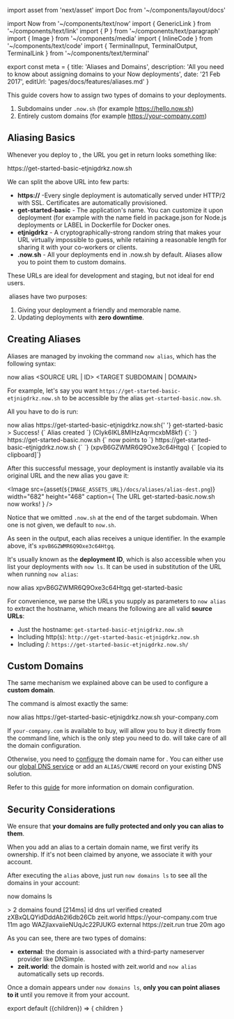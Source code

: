 import asset from 'next/asset'
import Doc from '~/components/layout/docs'

import Now from '~/components/text/now'
import { GenericLink } from '~/components/text/link'
import { P } from '~/components/text/paragraph'
import { Image } from '~/components/media'
import { InlineCode } from '~/components/text/code'
import {
TerminalInput,
TerminalOutput,
TerminalLink
} from '~/components/text/terminal'

export const meta = {
title: 'Aliases and Domains',
description: 'All you need to know about assigning domains to your Now deployments',
date: '21 Feb 2017',
editUrl: 'pages/docs/features/aliases.md'
}

This guide covers how to assign two types of domains to your <Now color="#000"/> deployments.

1. Subdomains under `.now.sh` (for example https://hello.now.sh)
2. Entirely custom domains (for example https://your-company.com)

## Aliasing Basics

Whenever you deploy to <Now color="#000"/>, the URL you get in return looks something like:

<TerminalOutput>
  https://<P.B>get-started-basic</P.B>-<P.B>etjnigdrkz</P.B>.now.sh
</TerminalOutput>

We can split the above URL into few parts:

- **https://** -Every single deployment is automatically served under HTTP/2 with SSL. Certificates are automatically provisioned.
- **get-started-basic** - The application's name. You can customize it upon deployment (for example with the name field in package.json for Node.js deployments or LABEL in Dockerfile for Docker ones.
- **etjnigdrkz** - A cryptographically-strong random string that makes your URL virtually impossible to guess, while retaining a reasonable length for sharing it with your co-workers or clients.
- **.now.sh** - All your deployments end in .now.sh by default. Aliases allow you to point them to custom domains.

These URLs are ideal for development and staging, but not ideal for end users.

&#8203;<Now color="#000"/> aliases have two purposes:

1. Giving your deployment a friendly and memorable name.
2. Updating deployments with **zero downtime**.

## Creating Aliases

Aliases are managed by invoking the command `now alias`, which has the following syntax:

<TerminalInput>
  now alias &lt;SOURCE URL | ID&gt; &lt;TARGET SUBDOMAIN | DOMAIN&gt;
</TerminalInput>

For example, let's say you want `https://get-started-basic-etjnigdrkz.now.sh` to be accessible by the alias `get-started-basic.now.sh`.

All you have to do is run:

<TerminalInput>
  now alias https://get-started-basic-etjnigdrkz.now.sh{' '}
  <P.B>get-started-basic</P.B>
</TerminalInput>

<TerminalOutput>
  <span className="cyan">&gt; Success!</span>
  {` Alias created `}
  <span className="gray">(CIyk6IKL8MIHzAqrmcxbM8kf)</span>
  {`:
  `}
  <TerminalLink href="https://get-started-basic.now.sh">
    https://get-started-basic.now.sh
  </TerminalLink>
  {` now points to `}
  <TerminalLink href="https://get-started-basic-etjnigdrkz.now.sh">
    https://get-started-basic-etjnigdrkz.now.sh
  </TerminalLink>
  {` `}
  <span className="gray">(xpvB6GZWMR6Q9Oxe3c64Htgq)</span>
  {` [copied to clipboard]`}
</TerminalOutput>

After this successful message, your deployment is instantly available via its original URL and the new alias you gave it:

<Image
src={asset(`${IMAGE_ASSETS_URL}/docs/aliases/alias-dest.png`)}
width="682"
height="468"
caption={
<span>
The URL <InlineCode>get-started-basic.now.sh</InlineCode> now works!
</span>
}
/>

Notice that we omitted `.now.sh` at the end of the target subdomain. When one is not given, we default to `now.sh`.

As seen in the output, each alias receives a unique identifier. In the example above, it's `xpvB6GZWMR6Q9Oxe3c64Htgq`.

It's usually known as the **deployment ID**, which is also accessible when you list your deployments with `now ls`. It can be used in substitution of the URL when running `now alias`:

<TerminalInput>
  now alias <P.B>xpvB6GZWMR6Q9Oxe3c64Htgq</P.B> get-started-basic
</TerminalInput>

For convenience, we parse the URLs you supply as parameters to `now alias` to extract the hostname, which means the following are all valid **source URLs**:

- Just the hostname: `get-started-basic-etjnigdrkz.now.sh`
- Including http(s): `http://get-started-basic-etjnigdrkz.now.sh`
- Including /: `https://get-started-basic-etjnigdrkz.now.sh/`

## Custom Domains

The same mechanism we explained above can be used to configure a **custom domain**.

The command is almost exactly the same:

<TerminalInput>
  now alias https://get-started-basic-etjnigdrkz.now.sh your-company.com
</TerminalInput>

If `your-company.com` is available to buy, <Now color="#000"/> will allow you to buy it directly from the command line, which is the only step you need to do. <Now color="#000"/> will take care of all the domain configuration.

Otherwise, you need to [configure](/docs/getting-started/assign-a-domain-name) the domain name for <Now color="#000"/>. You can either use our [global DNS service](/world) or add an `ALIAS/CNAME` record on your existing DNS solution.

Refer to this [guide](/docs/getting-started/assign-a-domain-name) for more information on domain configuration.

## Security Considerations

We ensure that **your domains are fully protected and only you can alias to them**.

When you add an alias to a certain domain name, we first verify its ownership. If it's not been claimed by anyone, we associate it with your account.

After executing the `alias` above, just run `now domains ls` to see all the domains in your account:

<TerminalInput>now domains ls</TerminalInput>

<TerminalOutput>
  > 2 domains found [214ms] <span className="gray">id dns url verified created</span> zXBxQLQYidDddAb2l6db26Cb zeit.world

  <TerminalLink href="https://your-company.com">
    https://your-company.com
  </TerminalLink> true <span className="gray">11m ago</span> WAZjIaxvaiieNUqJc22PJUKG external

  <TerminalLink href="https://hyper.is">
    https://zeit.run
  </TerminalLink> true <span className="gray">20m ago</span>
</TerminalOutput>

As you can see, there are two types of domains:

- **external**: the domain is associated with a third-party nameserver provider like DNSimple.
- **zeit.world**: the domain is hosted with <GenericLink href="/world">zeit.world</GenericLink> and `now alias` automatically sets up records.

Once a domain appears under `now domains ls`, **only you can point aliases to it** until you remove it from your account.

export default ({children}) => <Doc meta={meta}>{ children }</Doc>
